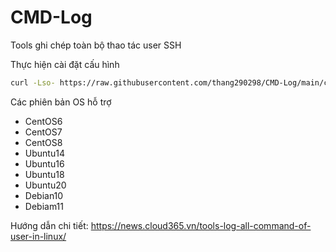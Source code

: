 # CMD-Log
Tools ghi chép toàn bộ thao tác user SSH

Thực hiện cài đặt cấu hình
```sh 
curl -Lso- https://raw.githubusercontent.com/thang290298/CMD-Log/main/cmdlog.sh | bash
```

Các phiên bản OS hỗ trợ 
- CentOS6
- CentOS7 
- CentOS8 
- Ubuntu14
- Ubuntu16
- Ubuntu18 
- Ubuntu20
- Debian10
- Debiam11

Hướng dẫn chi tiết: https://news.cloud365.vn/tools-log-all-command-of-user-in-linux/
